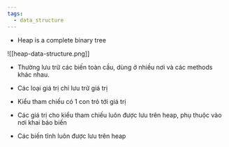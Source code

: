```yaml
---
tags:
  - data_structure
---
```



- Heap is a complete binary tree

![[heap-data-structure.png]]

- Thường lưu trữ các biến toàn cầu, dùng ở nhiều nơi và các methods khác nhau.

- Các loại giá trị chỉ lưu trữ giá trị
- Kiểu tham chiếu có 1 con trỏ tới giá trị

- Các giá trị cho kiểu tham chiếu luôn được lưu trên heap, phụ thuộc vào nơi khai báo biến
- Các biến tĩnh luôn được lưu trên heap

